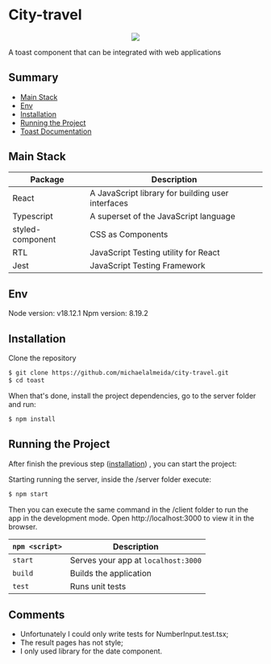 # City-travel

<p align="center">
<img src="https://i.ibb.co/N7fpbZH/Screenshot-2023-09-25-at-23-32-31.png" >
</p>

A toast component that can be integrated with web applications

## Summary

- [Main Stack](#main-stack)
- [Env](#env)
- [Installation](#installation)
- [Running the Project](#running-the-project)
- [Toast Documentation](#toast-documentation)

## Main Stack

| Package          | Description                                       |
| ---------------- | ------------------------------------------------- |
| React            | A JavaScript library for building user interfaces |
| Typescript       | A superset of the JavaScript language             |
| styled-component | CSS as Components                                 |
| RTL              | JavaScript Testing utility for React              |
| Jest             | JavaScript Testing Framework                      |

## Env

Node version: v18.12.1
Npm version: 8.19.2

## Installation

Clone the repository

```bash
$ git clone https://github.com/michaelalmeida/city-travel.git
$ cd toast
```

When that's done, install the project dependencies, go to the server folder and run:

```bash
$ npm install
```

## Running the Project

After finish the previous step ([installation](#installation)) , you can start the project:

Starting running the server, inside the /server folder execute:

```bash
$ npm start
```

Then you can execute the same command in the /client folder to run the app in the development mode. Open http://localhost:3000 to view it in the browser.

| `npm <script>` | Description                         |
| -------------- | ----------------------------------- |
| `start`        | Serves your app at `localhost:3000` |
| `build`        | Builds the application              |
| `test`         | Runs unit tests                     |

## Comments

- Unfortunately I could only write tests for NumberInput.test.tsx;
- The result pages has not style;
- I only used library for the date component.
